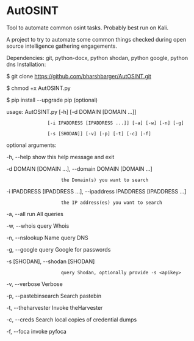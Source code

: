 # AutOSINT
Tool to automate common osint tasks. Probably best run on Kali.

A project to try to automate some common things checked during open source intelligence gathering engagements.

Dependencies: git, python-docx, python shodan, python google, python dns
Installation:

$ git clone https://github.com/bharshbarger/AutOSINT.git

$ chmod +x AutOSINT.py

$ pip install --upgrade pip (optional)




usage: AutOSINT.py [-h] [-d DOMAIN [DOMAIN ...]]

                   [-i IPADDRESS [IPADDRESS ...]] [-a] [-w] [-n] [-g]
                   
                   [-s [SHODAN]] [-v] [-p] [-t] [-c] [-f]

optional arguments:

  -h, --help            show this help message and exit
  
  -d DOMAIN [DOMAIN ...], --domain DOMAIN [DOMAIN ...]
  
                        the Domain(s) you want to search
                        
  -i IPADDRESS [IPADDRESS ...], --ipaddress IPADDRESS [IPADDRESS ...]
  
                        the IP address(es) you want to search
                        
  -a, --all             run All queries
  
  -w, --whois           query Whois
  
  -n, --nslookup        Name query DNS
  
  -g, --google          query Google for passwords
  
  -s [SHODAN], --shodan [SHODAN]
  
                        query Shodan, optionally provide -s <apikey>
                        
  -v, --verbose         Verbose
  
  -p, --pastebinsearch  Search pastebin
  
  -t, --theharvester    Invoke theHarvester
  
  -c, --creds           Search local copies of credential dumps
  
  -f, --foca            invoke pyfoca
